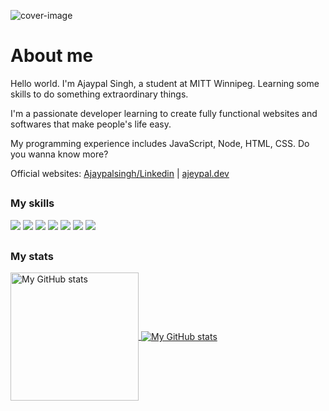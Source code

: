 ![cover-image](github_cover.jpg "Why Git")

# About me

Hello world. I'm Ajaypal Singh, a student at MITT Winnipeg. Learning 
some skills to do something extraordinary things.

I'm a passionate developer learning to create fully functional websites and softwares 
that make people's life easy.


My programming experience includes JavaScript, Node, HTML, CSS. Do you wanna know more?

Official websites: <a href="#" target="_blank">Ajaypalsingh/Linkedin</a> | <a href="#" target="_blank">ajeypal.dev</a>

##
##

### My skills

![](https://img.shields.io/badge/code-javascript-informational?style=for-the-badge&logo=javascript&logoColor=white&color=51be8d)
![](https://img.shields.io/badge/code-node-informational?style=for-the-badge&logo=javascript&logoColor=white&color=51be8d)
![](https://img.shields.io/badge/code-react-informational?style=for-the-badge&logo=react&logoColor=white&color=51be8d)
![](https://img.shields.io/badge/code-c%23-informational?style=for-the-badge&logo=csharp&logoColor=white&color=51be8d)
![](https://img.shields.io/badge/code-java-informational?style=for-the-badge&logo=java&logoColor=white&color=51be8d)
![](https://img.shields.io/badge/web-html-informational?style=for-the-badge&logo=html5&logoColor=white&color=51be8d)
![](https://img.shields.io/badge/web-css-informational?style=for-the-badge&logo=css3&logoColor=white&color=51be8d)

##

### My stats

<a href="https://github.com/mrspecht">
  <img height="205px" align="center" src="https://github-readme-stats.vercel.app/api?username=ajeypalsingh&theme=vue&show_icons=true" alt="My GitHub stats" />
</a>
<a href="https://github.com/mrspecht">
  <img align="center" src="https://github-readme-stats.vercel.app/api/top-langs/?username=ajeypalsingh&theme=vue&hide=Ruby&show_icons=true&langs_count=3" alt="My 
  GitHub stats"/>
</a>

